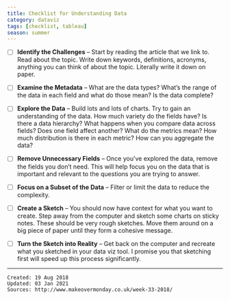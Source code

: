 ```yaml
---
title: Checklist for Understanding Data
category: dataviz
tags: [checklist, tableau]
season: summer
---
```


- [ ] **Identify the Challenges** – Start by reading the article that we link to. Read about the topic. Write down keywords, definitions, acronyms, anything you can think of about the topic. Literally write it down on paper.

- [ ] **Examine the Metadata** – What are the data types? What’s the range of the data in each field and what do those mean? Is the data complete?

- [ ] **Explore the Data** – Build lots and lots of charts. Try to gain an understanding of the data. How much variety do the fields have? Is there a data hierarchy? What happens when you compare data across fields? Does one field affect another? What do the metrics mean? How much distribution is there in each metric? How can you aggregate the data?

- [ ] **Remove Unnecessary Fields** – Once you’ve explored the data, remove the fields you don’t need. This will help focus you on the data that is important and relevant to the questions you are trying to answer.

- [ ] **Focus on a Subset of the Data** – Filter or limit the data to reduce the complexity.

- [ ] **Create a Sketch** – You should now have context for what you want to create. Step away from the computer and sketch some charts on sticky notes. These should be very rough sketches. Move them around on a big piece of paper until they form a cohesive message.

- [ ] **Turn the Sketch into Reality** – Get back on the computer and recreate what you sketched in your data viz tool. I promise you that sketching first will speed up this process significantly.

---

    Created: 19 Aug 2018
    Updated: 03 Jan 2021
    Sources: http://www.makeovermonday.co.uk/week-33-2018/
